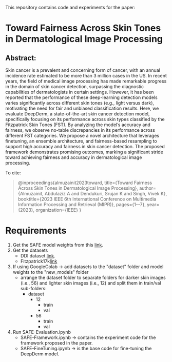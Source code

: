 This repository contains code and experiments for the paper:

# Toward Fairness Across Skin Tones in Dermatological Image Processing

## Abstract:
Skin cancer is a prevalent and concerning form of cancer, with an annual incidence rate estimated to be more than 3 million cases in the US. In recent years, the field of medical image processing has made remarkable progress in the domain of skin cancer detection, surpassing the diagnostic capabilities of dermatologists in certain settings. However, it has been reported that the performance of these deep-learning detection models varies significantly across different skin tones (e.g., light versus dark), motivating the need for fair and unbiased classification results. Here, we evaluate DeepDerm, a state-of-the-art skin cancer detection model, specifically focusing on its performance across skin types classified by the Fitzpatrick Skin Tones (FST). By analyzing the model’s accuracy and fairness, we observe no-table discrepancies in its performance across different FST categories. We propose a novel architecture that leverages finetuning, an ensemble architecture, and fairness-based resampling to support high accuracy and fairness in skin cancer detection. The proposed framework demonstrates promising outcomes, marking a significant stride toward achieving fairness and accuracy in dermatological image processing.


To cite:

> @inproceedings{almuzainit2023toward,
    title={Toward Fairness Across Skin Tones in Dermatological Image Processing},
    author={Almuzainit, Abdulaziz A and Dendukuri, Srujan K and Singh, Vivek K},
    booktitle={2023 IEEE 6th International Conference on Multimedia Information Processing and Retrieval (MIPR)},
    pages={1--7},
    year={2023},
    organization={IEEE}
  }

# Requirements

1. Get the SAFE model weights from this [link](https://drive.google.com/file/d/1t7Ujcj8-YTQ10LQL2e37m8eeB8TRJYRA/view?usp=share_link).
2. Get the datasets
   - DDI dataset [link](https://ddi-dataset.github.io/).
   - Fitzpatrick17k[link](https://github.com/mattgroh/fitzpatrick17k)
4. If using GoogleColab -> add datasets to the "dataset" folder and model weights to the "new_models" folder
   - arrange the dataset folder to separate folders for darker skin images (i.e., 56) and lighter skin images (i.e., 12) and split them in train/val sub-folders:
     - dataset
        - 12
          - train
          - val
        - 56
          - train
          - val
6. Run SAFE-Evaluation.ipynb
    - SAFE-Framework.ipynb -> contains the experiment code for the framework proposed in the paper. 
    - SAFE-FineTuning.ipynb -> is the base code for fine-tuning the DeepDerm model.
